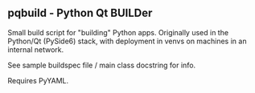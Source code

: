 ## pqbuild - Python Qt BUILDer
Small build script for "building" Python apps. Originally used in the Python/Qt (PySide6) stack, with deployment in venvs on machines in an internal network.

See sample buildspec file / main class docstring for info.

Requires PyYAML.
